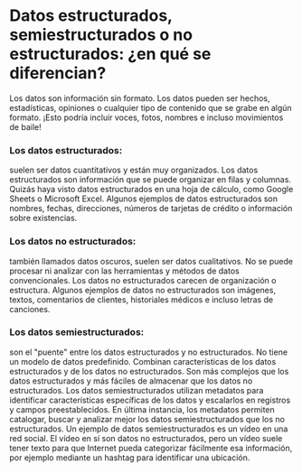 # Datos estructurados, semiestructurados o no estructurados: ¿en qué se diferencian?

Los datos son información sin formato. Los datos pueden ser hechos, estadísticas, opiniones o cualquier tipo de contenido que se grabe en algún formato. ¡Esto podría incluir voces, fotos, nombres e incluso movimientos de baile!

### Los datos estructurados:

suelen ser datos cuantitativos y están muy organizados. Los datos estructurados son información que se puede organizar en filas y columnas. Quizás haya visto datos estructurados en una hoja de cálculo, como Google Sheets o Microsoft Excel. Algunos ejemplos de datos estructurados son nombres, fechas, direcciones, números de tarjetas de crédito o información sobre existencias.

### Los datos no estructurados:

también llamados datos oscuros, suelen ser datos cualitativos. No se puede procesar ni analizar con las herramientas y métodos de datos convencionales. Los datos no estructurados carecen de organización o estructura. Algunos ejemplos de datos no estructurados son imágenes, textos, comentarios de clientes, historiales médicos e incluso letras de canciones.

### Los datos semiestructurados:

son el "puente" entre los datos estructurados y no estructurados. No tiene un modelo de datos predefinido. Combinan características de los datos estructurados y de los datos no estructurados. Son más complejos que los datos estructurados y más fáciles de almacenar que los datos no estructurados. Los datos semiestructurados utilizan metadatos para identificar características específicas de los datos y escalarlos en registros y campos preestablecidos. En última instancia, los metadatos permiten catalogar, buscar y analizar mejor los datos semiestructurados que los no estructurados. Un ejemplo de datos semiestructurados es un vídeo en una red social. El vídeo en sí son datos no estructurados, pero un vídeo suele tener texto para que Internet pueda categorizar fácilmente esa información, por ejemplo mediante un hashtag para identificar una ubicación.
